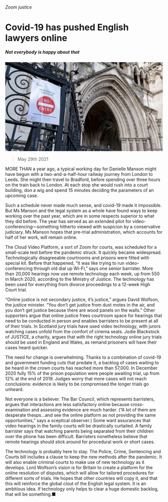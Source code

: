 ###### Zoom justice

# Covid-19 has pushed English lawyers online 

##### Not everybody is happy about that 

![image](images/20210529_brp503_0.jpg) 

> May 29th 2021 

MORE THAN a year ago, a typical working day for Danielle Manson might have begun with a two-and-a-half-hour railway journey from London to Leeds. She might then travel to Bradford, before spending over three hours on the train back to London. At each stop she would rush into a court building, don a wig and spend 15 minutes deciding the parameters of an upcoming case.

Such a schedule never made much sense, and covid-19 made it impossible. But Ms Manson and the legal system as a whole have found ways to keep working over the past year, which are in some respects superior to what they did before. The year has served as an extended pilot for video-conferencing—something hitherto viewed with suspicion by a conservative judiciary. Ms Manson hopes that pre-trial administration, which accounts for half of her work, will remain online.


The Cloud Video Platform, a sort of Zoom for courts, was scheduled for a small-scale test before the pandemic struck. It quickly became widespread. Technologically disagreeable courtrooms and prisons were fitted with special kit. Before that happened, “it was like trying to run video-conferencing through old dial up Wi-Fi,” says one senior barrister. More than 20,000 hearings now use remote technology each week, up from 550 in March 2020, according to the Ministry of Justice. The technology has been used for everything from divorce proceedings to a 12-week High Court trial.

“Online justice is not secondary justice, it’s justice,” argues David Wolfson, the justice minister. “You don’t get justice from dust motes in the air, and you don’t get justice because there are wood panels on the walls.” Other supporters argue that online justice frees courtroom space for hearings that need to be conducted in person and enables barristers to be present at all of their trials. In Scotland jury trials have used video technology, with jurors watching cases unfold from the comfort of cinema seats. Jodie Blackstock of JUSTICE, a charity, argues that with the right technology online jury trials should be used in England and Wales, as remand prisoners will have their cases heard quicker.

The need for change is overwhelming. Thanks to a combination of covid-19 and government funding cuts that predate it, a backlog of cases waiting to be heard in the crown courts has reached more than 57,000. In December 2020 fully 15% of the prison population were people awaiting trial, up from 12% at the end of 2019. Judges worry that more cases will not reach conclusions: evidence is likely to be compromised the longer trials go unheard.

Not everyone is a believer. The Bar Council, which represents barristers, argues that interactions are less satisfactory online because cross-examination and assessing evidence are much harder. (“A lot of them are desperate thesps…and see the online platform as not providing the same opportunities,” says a sceptical observer.) Some want assurances that video hearings in the family courts will be drastically curtailed. A family barrister says that watching parents being separated from their children over the phone has been difficult. Barristers nonetheless believe that remote hearings should stick around for procedural work or short cases.

The technology is probably here to stay. The Police, Crime, Sentencing and Courts bill includes a clause to keep the new methods after the pandemic. It will also enable criminal courts to make use of new technology as it develops. Lord Wolfson’s vision is for Britain to create a platform for the online resolution of disputes, which will allow for tailored procedures for different sorts of trials. He hopes that other countries will copy it, and that this will reinforce the global clout of the English legal system. It is an ambitious idea. If technology only helps to clear a huge domestic backlog, that will be something.■

